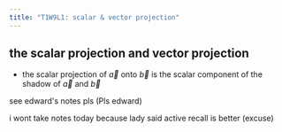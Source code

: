 ```yaml
---
title: "T1W9L1: scalar & vector projection"
---
```


## the scalar projection and vector projection

- the scalar projection of $\vec{a}$ onto $\vec{b}$ is the scalar component of the shadow of $\vec{a}$ and $\vec{b}$

see edward's notes pls (Pls edward)

i wont take notes today because lady said active recall is better (excuse)
